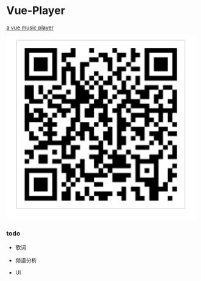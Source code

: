 # Vue-Player

[a vue music player](http://atwxp.github.io/v-ukulele/output/index.html)

![](./qrcode.png)

### todo

- 歌词

- 频谱分析

- UI

